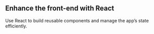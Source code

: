## Enhance the front-end with React

Use React to build reusable components and manage the app’s state efficiently.
